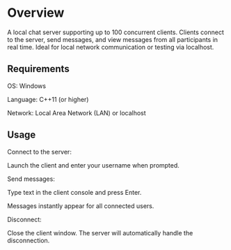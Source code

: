 # Overview
A local chat server supporting up to 100 concurrent clients. Clients connect to the server, send messages, and view messages from all participants in real time. Ideal for local network communication or testing via localhost.

## Requirements

OS: Windows

Language: C++11 (or higher)

Network: Local Area Network (LAN) or localhost

## Usage

Connect to the server:

Launch the client and enter your username when prompted.

Send messages:

Type text in the client console and press Enter.

Messages instantly appear for all connected users.

Disconnect:

Close the client window. The server will automatically handle the disconnection.